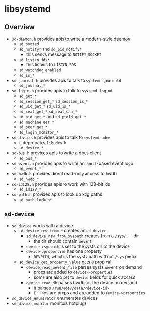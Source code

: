 libsystemd
==========

## Overview

- `sd-daemon.h` provides apis to write a modern-style daemon
  - `sd_booted`
  - `sd_notify*` and `sd_pid_notify*`
    - this sends message to `NOTIFY_SOCKET`
  - `sd_listen_fds*`
    - this listens to `LISTEN_FDS`
  - `sd_watchdog_enabled`
  - `sd_is_*`
- `sd-journal.h` provides apis to talk to `systemd-journald`
  - `sd_journal_*`
- `sd-login.h` provides apis to talk to `systemd-logind`
  - `sd_get_*`
  - `sd_session_get_*` `sd_session_is_*`
  - `sd_uid_get_*` `sd_uid_is_*`
  - `sd_seat_get_*` `sd_seat_can_*`
  - `sd_pid_get_*` and `sd_pidfd_get_*`
  - `sd_machine_get_*`
  - `sd_peer_get_*`
  - `sd_login_monitor_*`
- `sd-device.h` provides apis to talk to `systemd-udev`
  - it deprecates `libudev.h`
  - `sd_device_*`
- `sd-bus.h` provides apis to write a dbus client
  - `sd_bus_*`
- `sd-event.h` provides apis to write an `epoll`-based event loop
  - `sd_event_*`
- `sd-hwdb.h` provides direct read-only access to hwdb
  - `sd_hwdb_*`
- `sd-id128.h` provides apis to work with 128-bit ids
  - `sd_id128_*`
- `sd-path.h` provides apis to look up xdg paths
  - `sd_path_lookup*`

## `sd-device`

- `sd_device` works with a device
  - `sd_device_new_from_*` creates an `sd_device`
    - `sd_device_new_from_syspath` creates from a `/sys/...` dir
      - the dir should contain `uevent`
    - `device->syspath` is set to the sysfs dir of the device
    - `device->properties` has one property
      - `DEVPATH`, which is the sysfs path without `/sys` prefix
  - `sd_device_get_property_value` gets a prop val
    - `device_read_uevent_file` parses sysfs `uevent` on demand
      - props are added to `device->properties`
      - some are also set to `device` fields for quick access
    - `device_read_db` parses hwdb for the device on demand
      - it parses `/run/udev/data/<device-id>`
      - `E:` lines are props and are added to `device->properties`
- `sd_device_enumerator` enumerates devices
- `sd_device_monitor` monitors hotplugs
